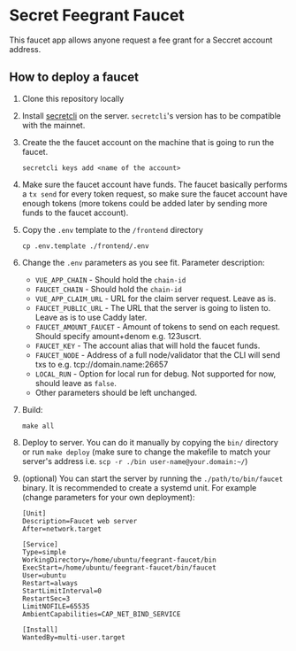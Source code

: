 # Secret Feegrant Faucet

This faucet app allows anyone request a fee grant for a Seccret account address.

## How to deploy a faucet

1. Clone this repository locally

2. Install [secretcli](https://github.com/enigmampc/SecretNetwork/releases) on the server. `secretcli`'s version has to be compatible with the mainnet.

3. Create the the faucet account on the machine that is going to run the faucet.
    ```
    secretcli keys add <name of the account>
    ```

4. Make sure the faucet account have funds. The faucet basically performs a `tx send` for every token request, so make sure the faucet account have enough tokens (more tokens could be added later by sending more funds to the faucet account).

5. Copy the `.env` template to the `/frontend` directory
    ```
    cp .env.template ./frontend/.env
    ```

6. Change the `.env` parameters as you see fit. Parameter description:
    - `VUE_APP_CHAIN` - Should hold the `chain-id`
    - `FAUCET_CHAIN` - Should hold the `chain-id`
    - `VUE_APP_CLAIM_URL` - URL for the claim server request. Leave as is.
    - `FAUCET_PUBLIC_URL` - The URL that the server is going to listen to. Leave as is to use Caddy later.
    - `FAUCET_AMOUNT_FAUCET` - Amount of tokens to send on each request. Should specify amount+denom e.g. 123uscrt.
    - `FAUCET_KEY` - The account alias that will hold the faucet funds.
    - `FAUCET_NODE` - Address of a full node/validator that the CLI will send txs to e.g. tcp://domain.name:26657
    - `LOCAL_RUN` - Option for local run for debug. Not supported for now, should leave as `false`.
    - Other parameters should be left unchanged.

7. Build:
    ```
    make all
    ```

8. Deploy to server. You can do it manually by copying the `bin/` directory or run `make deploy` (make sure to change the makefile to match your server's address i.e. `scp -r ./bin user-name@your.domain:~/`)


9. (optional) You can start the server by running the `./path/to/bin/faucet` binary. It is recommended to create a systemd unit. For example (change parameters for your own deployment):
    ```
    [Unit]
    Description=Faucet web server
    After=network.target

    [Service]
    Type=simple
    WorkingDirectory=/home/ubuntu/feegrant-faucet/bin
    ExecStart=/home/ubuntu/feegrant-faucet/bin/faucet
    User=ubuntu
    Restart=always
    StartLimitInterval=0
    RestartSec=3
    LimitNOFILE=65535
    AmbientCapabilities=CAP_NET_BIND_SERVICE

    [Install]
    WantedBy=multi-user.target
    ```
